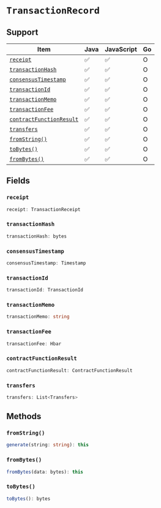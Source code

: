 # `TransactionRecord`

## Support

| Item | Java | JavaScript | Go
| - | - | - | - |
| [`receipt`](#receipt) | ✅ | ✅ | O
| [`transactionHash`](#transactionhash) | ✅ | ✅ | O
| [`consensusTimestamp`](#consensustimestamp) | ✅ | ✅ | O
| [`transactionId`](#transactionid) | ✅ | ✅ | O
| [`transactionMemo`](#transactionmemo) | ✅ | ✅ | O
| [`transactionFee`](#transactionfee) | ✅ | ✅ | O
| [`contractFunctionResult`](#contractfunctionresult) | ✅ | ✅ | O
| [`transfers`](#transfers) | ✅ | ✅ | O
| [`fromString()`](#fromstring) | ✅ | ✅ | O
| [`toBytes()`](#tobytes) | ✅ | ✅ | O
| [`fromBytes()`](#frombytes) | ✅ | ✅ | O

## Fields

### `receipt`

```typescript
receipt: TransactionReceipt
```

### `transactionHash`

```typescript
transactionHash: bytes
```

### `consensusTimestamp`

```typescript
consensusTimestamp: Timestamp
```

### `transactionId`

```typescript
transactionId: TransactionId
```

### `transactionMemo`

```typescript
transactionMemo: string
```

### `transactionFee`

```typescript
transactionFee: Hbar
```

### `contractFunctionResult`

```typescript
contractFunctionResult: ContractFunctionResult
```

### `transfers`

```typescript
transfers: List<Transfers>
```

## Methods

### `fromString()`

```typescript
generate(string: string): this
````

### `fromBytes()`

```typescript
fromBytes(data: bytes): this
````

### `toBytes()`

```typescript
toBytes(): bytes
````